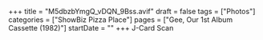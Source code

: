 +++
title = "M5dbzbYmgQ_vDQN_9Bss.avif"
draft = false
tags = ["Photos"]
categories = ["ShowBiz Pizza Place"]
pages = ["Gee, Our 1st Album Cassette (1982)"]
startDate = ""
+++
J-Card Scan
